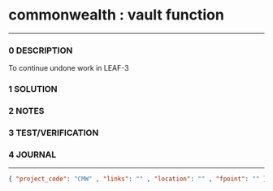 # commonwealth : vault function
--------------------------------
### 0 DESCRIPTION
To continue undone work in LEAF-3

### 1 SOLUTION


### 2 NOTES


### 3 TEST/VERIFICATION


### 4 JOURNAL



--------------------------------
```json
{ "project_code": "CMW" , "links": "" , "location": "" , "fpoint": "" }
```
